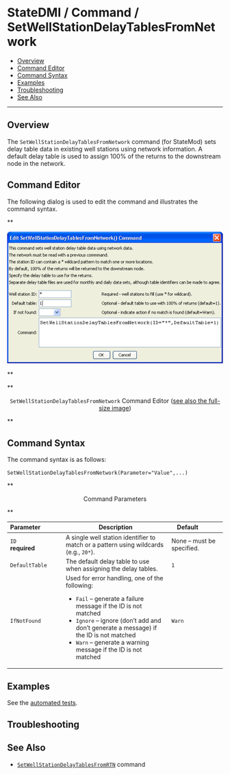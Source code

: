 # StateDMI / Command / SetWellStationDelayTablesFromNetwork #

* [Overview](#overview)
* [Command Editor](#command-editor)
* [Command Syntax](#command-syntax)
* [Examples](#examples)
* [Troubleshooting](#troubleshooting)
* [See Also](#see-also)

-------------------------

## Overview ##

The `SetWellStationDelayTablesFromNetwork` command (for StateMod)
sets delay table data in existing well stations using network information.
A default delay table is used to assign 100% of the returns to the downstream node in the network.

## Command Editor ##

The following dialog is used to edit the command and illustrates the command syntax.

**<p style="text-align: center;">
![SetWellStationDelayTablesFromNetwork](SetWellStationDelayTablesFromNetwork.png)
</p>**

**<p style="text-align: center;">
`SetWellStationDelayTablesFromNetwork` Command Editor (<a href="../SetWellStationDelayTablesFromNetwork.png">see also the full-size image</a>)
</p>**

## Command Syntax ##

The command syntax is as follows:

```text
SetWellStationDelayTablesFromNetwork(Parameter="Value",...)
```
**<p style="text-align: center;">
Command Parameters
</p>**

| **Parameter**&nbsp;&nbsp;&nbsp;&nbsp;&nbsp;&nbsp;&nbsp;&nbsp;&nbsp;&nbsp;&nbsp;&nbsp; | **Description** | **Default**&nbsp;&nbsp;&nbsp;&nbsp;&nbsp;&nbsp;&nbsp;&nbsp;&nbsp;&nbsp; |
| --------------|-----------------|----------------- |
| `ID`<br>**required** | A single well station identifier to match or a pattern using wildcards (e.g., `20*`). | None – must be specified. |
| `DefaultTable` | The default delay table to use when assigning the delay tables. | `1` |
| `IfNotFound` | Used for error handling, one of the following:<ul><li>`Fail` – generate a failure message if the ID is not matched</li><li>`Ignore` – ignore (don’t add and don’t generate a message) if the ID is not matched</li><li>`Warn` – generate a warning message if the ID is not matched</li></ul> | `Warn` |

## Examples ##

See the [automated tests](https://github.com/OpenCDSS/cdss-app-statedmi-test/tree/master/test/regression/commands/SetWellStationDelayTablesFromNetwork).

## Troubleshooting ##

## See Also ##

* [`SetWellStationDelayTablesFromRTN`](../SetWellStationDelayTablesFromRTN/SetWellStationDelayTablesFromRTN.md) command
